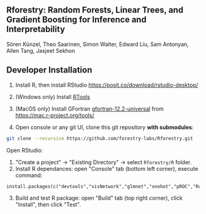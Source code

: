## Rforestry: Random Forests, Linear Trees, and Gradient Boosting for Inference and Interpretability

Sören Künzel, Theo Saarinen, Simon Walter, Edward Liu, Sam Antonyan, Allen Tang, Jasjeet Sekhon


## Developer Installation

1. Install R, then install RStudio https://posit.co/download/rstudio-desktop/
2. (Windows only) Install [RTools](https://cran.r-project.org/bin/windows/Rtools/)
3. (MacOS only) Install GFortran [gfortran-12.2-universal](https://mac.r-project.org/tools/gfortran-12.2-universal.pkg) from https://mac.r-project.org/tools/

4. Open console or any git UI, clone this git repository **with submodules**:
```bash
git clone --recursive https://github.com/forestry-labs/Rforestry.git
```

Open RStudio:
1. "Create a project" -> "Existing Directory" -> select `Rforestry/R` folder.
2. Install R dependances: open "Console" tab (bottom left corner), execute command:
```
install.packages(c("devtools","visNetwork","glmnet","onehot","pROC","RcppArmadillo","RcppThread","mvtnorm"))
```
3. Build and test R package: open "Build" tab (top right corner), click "Install", then click "Test".
